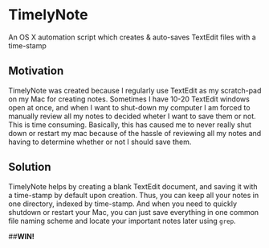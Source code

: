 # TimelyNote
An OS X automation script which creates &amp; auto-saves TextEdit files with a time-stamp

## Motivation
TimelyNote was created because I regularly use TextEdit as my scratch-pad on my Mac for creating notes. Sometimes I have 10-20 TextEdit windows open at once, and when I want to shut-down my computer I am forced to manually review all my notes to decided wheter I want to save them or not. This is time consuming. Basically, this has caused me to never really shut down or restart my mac because of the hassle of reviewing all my notes and having to determine whether or not I should save them.

## Solution

TimelyNote helps by creating a blank TextEdit document, and saving it with a time-stamp by default upon creation. Thus, you can keep all your notes in one directory, indexed by time-stamp. And when you need to quickly shutdown or restart your Mac, you can just save everything in one common file naming scheme and locate your important notes later using <code>grep</code>. 

##<strong>WIN!</strong>
